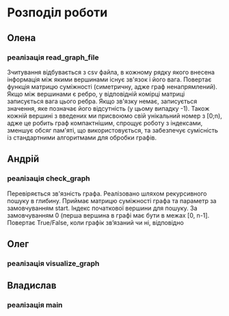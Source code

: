 # Розподіл роботи

## Олена

### реалізація read_graph_file

Зчитування відбувається з csv файла, в кожному рядку якого внесена інформація між якими вершинами існує зв'язок і його вага.
Повертає функція матрицю суміжності (симетричну, адже граф ненапрямлений).
Якщо між вершинами є ребро, у відповідній комірці матриці записується вага цього ребра. Якщо зв'язку немає, записується значення, 
яке позначає його відсутність (у цьому випадку -1). Також кожній вершині з введених ми присвоюмо свій унікальний номер з [0;n), 
адже це робить граф компактнішим, спрощує роботу з індексами, зменшує обсяг пам'яті, що використовується, та забезпечує сумісність 
із стандартними алгоритмами для обробки графів.


## Андрій

### реалізація check_graph

Перевіряється зв'язність графа. 
Реалізовано шляхом рекурсивного пошуку в глибину. 
Приймає матрицю суміжності графа та параметр за замовчуванням start. Індекс початкової вершини для пошуку. 
За замовчуванням 0 (перша вершина в графі має бути в межах [0, n-1]. 
Повертає True/False, коли графік зв’язаний чи ні, відповідно

## Олег

### реалізація visualize_graph


## Владислав
### реалізація main
